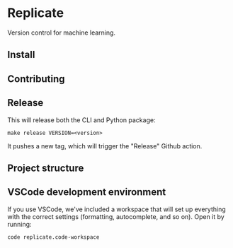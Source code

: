 # Replicate

Version control for machine learning.

## Install

## Contributing

## Release

This will release both the CLI and Python package:

```
make release VERSION=<version>
```

It pushes a new tag, which will trigger the "Release" Github action.

## Project structure

## VSCode development environment

If you use VSCode, we've included a workspace that will set up everything with the correct settings (formatting, autocomplete, and so on). Open it by running:

    code replicate.code-workspace
